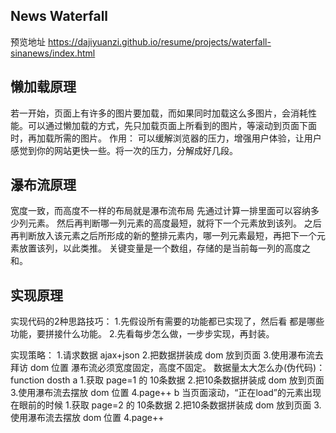 ## News Waterfall
预览地址
https://dajiyuanzi.github.io/resume/projects/waterfall-sinanews/index.html

## 懒加载原理
若一开始，页面上有许多的图片要加载，而如果同时加载这么多图片，会消耗性能。可以通过懒加载的方式，先只加载页面上所看到的图片，等滚动到页面下面时，再加载所需的图片。
作用： 可以缓解浏览器的压力，增强用户体验，让用户感觉到你的网站更快一些。将一次的压力，分解成好几段。

## 瀑布流原理
宽度一致，而高度不一样的布局就是瀑布流布局
先通过计算一排里面可以容纳多少列元素。
然后再判断哪一列元素的高度最短，就将下一个元素放到该列。
之后再判断放入该元素之后所形成的新的整排元素内，哪一列元素最短，再把下一个元素放置该列，以此类推。
关键变量是一个数组，存储的是当前每一列的高度之和。

## 实现原理
实现代码的2种思路技巧：
1.先假设所有需要的功能都已实现了，然后看 都是哪些功能，要拼接什么功能。
2.先看每步怎么做，一步步实现，再封装。

实现策略：
1.请求数据 ajax+json
2.把数据拼装成 dom 放到页面
3.使用瀑布流去拜访 dom 位置
瀑布流必须宽度固定，高度不固定。
数据量太大怎么办(伪代码)：
function dosth
a
1.获取 page=1 的 10条数据
2.把10条数据拼装成 dom 放到页面
3.使用瀑布流去摆放 dom 位置
4.page++
b 当页面滚动，“正在load”的元素出现在眼前的时候
1.获取 page=2 的 10条数据
2.把10条数据拼装成 dom 放到页面
3.使用瀑布流去摆放 dom 位置
4.page++